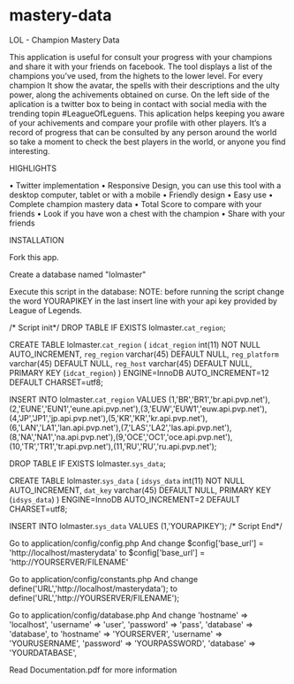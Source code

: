# mastery-data
LOL - Champion Mastery Data

This application is useful for consult your progress with your champions and share it with your friends on facebook. The tool displays a list of the champions you’ve used, from the highets to the lower level. For every champion It show the avatar, the spells with their descriptions and the ulty power, along the achivements obtained on curse. On the left side of the aplication is a twitter box to being in contact with social media with the trending topin #LeagueOfLeguens. This aplication helps keeping you aware of your achivements and compare your profile with other players. It’s a record of progress that can be consulted by any person around the world so take a moment to check the best players in the world, or anyone you find interesting.

HIGHLIGHTS

• Twitter implementation
• Responsive Design, you can use this tool with a desktop computer, tablet or with a mobile
• Friendly design
• Easy use
• Complete champion mastery data
• Total Score to compare with your friends
• Look if you have won a chest with the champion
• Share with your friends


INSTALLATION

Fork this app.

Create a database named "lolmaster"

Execute this script in the database:
NOTE: before running the script change the word YOURAPIKEY in the last insert line with your api key provided by League of Legends.

/* Script init*/
DROP TABLE IF EXISTS lolmaster.`cat_region`;

CREATE TABLE lolmaster.`cat_region` (
  `idcat_region` int(11) NOT NULL AUTO_INCREMENT,
  `reg_region` varchar(45) DEFAULT NULL,
  `reg_platform` varchar(45) DEFAULT NULL,
  `reg_host` varchar(45) DEFAULT NULL,
  PRIMARY KEY (`idcat_region`)
) ENGINE=InnoDB AUTO_INCREMENT=12 DEFAULT CHARSET=utf8;

INSERT INTO lolmaster.`cat_region` VALUES (1,'BR','BR1','br.api.pvp.net'),(2,'EUNE','EUN1','eune.api.pvp.net'),(3,'EUW','EUW1','euw.api.pvp.net'),(4,'JP','JP1','jp.api.pvp.net'),(5,'KR','KR','kr.api.pvp.net'),(6,'LAN','LA1','lan.api.pvp.net'),(7,'LAS','LA2','las.api.pvp.net'),(8,'NA','NA1','na.api.pvp.net'),(9,'OCE','OC1','oce.api.pvp.net'),(10,'TR','TR1','tr.api.pvp.net'),(11,'RU','RU','ru.api.pvp.net');

DROP TABLE IF EXISTS lolmaster.`sys_data`;

CREATE TABLE lolmaster.`sys_data` (
  `idsys_data` int(11) NOT NULL AUTO_INCREMENT,
  `dat_key` varchar(45) DEFAULT NULL,
  PRIMARY KEY (`idsys_data`)
) ENGINE=InnoDB AUTO_INCREMENT=2 DEFAULT CHARSET=utf8;

INSERT INTO lolmaster.`sys_data` VALUES (1,'YOURAPIKEY');
/* Script End*/


Go to application/config/config.php
And change $config['base_url'] = 'http://localhost/masterydata' 
to $config['base_url'] = 'http://YOURSERVER/FILENAME'

Go to application/config/constants.php
And change define('URL','http://localhost/masterydata');
to define('URL','http://YOURSERVER/FILENAME');

Go to application/config/database.php
And change 
'hostname' => 'localhost',
'username' => 'user',
'password' => 'pass',
'database' => 'database',
to 
'hostname' => 'YOURSERVER',
'username' => 'YOURUSERNAME',
'password' => 'YOURPASSWORD',
'database' => 'YOURDATABASE',


Read Documentation.pdf for more information
